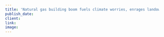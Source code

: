 ```yaml
---
title: 'Natural gas building boom fuels climate worries, enrages landowners'
publish_date:
client:
link:
image:
---
```



